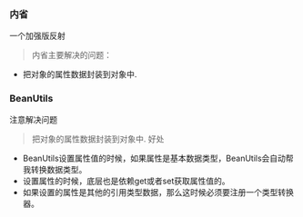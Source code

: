 ### 内省
一个加强版反射
> 内省主要解决的问题：
- 把对象的属性数据封装到对象中.
### BeanUtils
注意解决问题
> 把对象的属性数据封装到对象中.
> 好处
- BeanUtils设置属性值的时候，如果属性是基本数据类型，BeanUtils会自动帮我转换数据类型。
- 设置属性的时候，底层也是依赖get或者set获取属性值的。
- 如果设置的属性是其他的引用类型数据，那么这时候必须要注册一个类型转换器。

